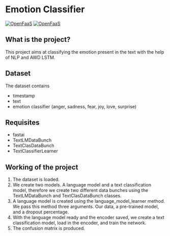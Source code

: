 # Emotion Classifier

[![OpenFaaS](https://img.shields.io/badge/Language-Python-blue.svg)](https://www.openfaas.com)
[![OpenFaaS](https://img.shields.io/badge/Model-AWDLSTM-green.svg)](https://www.openfaas.com)

## What is the project?
This project aims at classifying the emotion present in the text with the help of NLP and AWD LSTM.

## Dataset
The dataset contains
- timestamp
- text
- emotion classifier (anger, sadness, fear, joy, love, surprise)

## Requisites
- fastai
- TextLMDataBunch
- TextClasDataBunch
- TextClassifierLearner

## Working of the project
1. The dataset is loaded.
2. We create two models. A language model and a text classification model, therefore we create two different data bunches using the TextLMDataBunch and TextClasDataBunch classes.
3. A language model is created using the language_model_learner method. We pass this method three arguments. Our data, a pre-trained model, and a dropout percentage.
4. With the language model ready and the encoder saved, we create a text classification model, load in the encoder, and train the network.
5. The confusion matrix is produced.

